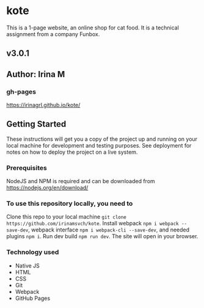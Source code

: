 # kote
This is a 1-page website, an online shop for cat food. It is a technical assignment from a company Funbox.  

## v3.0.1

## Author: Irina M

### gh-pages
https://irinagrl.github.io/kote/

## Getting Started
These instructions will get you a copy of the project up and running on your local machine for development and testing purposes. See deployment for notes on how to deploy the project on a live system.

### Prerequisites
NodeJS and NPM is required and can be downloaded from https://nodejs.org/en/download/

### To use this repository locally, you need to
Clone this repo to your local machine `git clone https://github.com/irinamsvch/kote`.
Install webpack `npm i webpack --save-dev`, webpack interface `npm i webpack-cli --save-dev`, and needed plugins `npm i`.
Run dev build `npm run dev`.
The site will open in your browser.

### Technology used
- Native JS
- HTML
- CSS
- Git
- Webpack
- GitHub Pages
